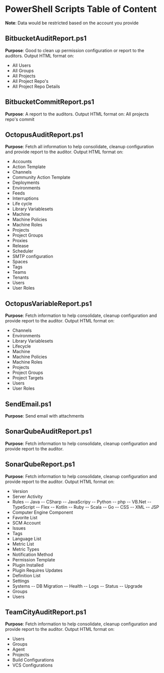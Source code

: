 # PowerShell Scripts Table of Content
**Note**: Data would be restricted based on the account you provide

## BitbucketAuditReport.ps1
**Purpose**: Good to clean up permission configuration or report to the auditors.
Output HTML format on:
 - All Users
 - All Groups
 - All Projects
 - All Project Repo's
 - All Project Repo Details


## BitbucketCommitReport.ps1
**Purpose**: A report to the auditors.
Output HTML format on:
All projects repo's commit

## OctopusAuditReport.ps1
**Purpose**: Fetch all information to help consolidate, cleanup configuration and provide report to the auditor.
Output HTML format on:
 - Accounts
 - Action Template
 - Channels
 - Community Action Template
 - Deployments
 - Environments
 - Feeds
 - Interruptions
 - Life cycle
 - Library Variablesets
 - Machine 
 - Machine Policies
 - Machine Roles
 - Projects
 - Project Groups
 - Proxies
 - Release
 - Scheduler
 - SMTP configuration
 - Spaces
 - Tags
 - Teams
 - Tenants
 - Users
 - User Roles

## OctopusVariableReport.ps1
**Purpose**: Fetch information to help consolidate, cleanup configuration and provide report to the auditor.
Output HTML format on:
 - Channels
 - Environments
 - Library Variablesets
 - Lifecycle
 - Machine 
 - Machine Policies
 - Machine Roles
 - Projects
 - Project Groups
 - Project Targets
 - Users
 - User Roles

## SendEmail.ps1
**Purpose**: Send email with attachments

## SonarQubeAuditReport.ps1
**Purpose**: Fetch information to help consolidate, cleanup configuration and provide report to the auditor.

## SonarQubeReport.ps1
**Purpose**: Fetch information to help consolidate, cleanup configuration and provide report to the auditor.
Output HTML format on:
 - Version
 - Server Activity
 - Rules
 -- Java
 -- CSharp
 -- JavaScripy
 -- Python
 -- php
 -- VB.Net
 -- TypeScript
 -- Flex
 -- Kotlin
 -- Ruby
 -- Scala
 -- Go
 -- CSS
 -- XML
 -- JSP
 - Computer Engine Component
 - Favorite List
 - SCM Account
 - Issues
 - Tags
 - Language List
 - Metric List
 - Metric Types
 - Notification Method
 - Permission Template
 - Plugin Installed
 - Plugin Requires Updates
 - Definition List
 - Settings
 - Systems
 -- DB Migration
 -- Health
 -- Logs
 -- Status
 -- Upgrade
 - Groups
 - Users

## TeamCityAuditReport.ps1
**Purpose**: Fetch information to help consolidate, cleanup configuration and provide report to the auditor.
Output HTML format on:
 - Users
 - Groups
 - Agent
 - Projects
 - Build Configurations
 - VCS Configurations

